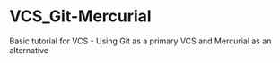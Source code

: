 # VCS_Git-Mercurial
Basic tutorial for VCS - Using Git as a primary VCS and Mercurial as an alternative
